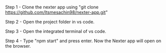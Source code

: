 Step 1 - Clone the nexter app using "git clone https://github.com/Itsmesachin98/nexter-app.git"

Step 2 - Open the project folder in vs code.

Step 3 - Open the integrated terminal of vs code.

Step 4 - Type "npm start" and press enter. Now the Nexter app will open on the browser.
